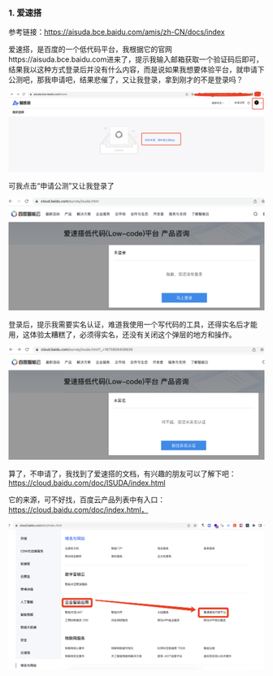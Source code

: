 ### 1. 爱速搭

参考链接：https://aisuda.bce.baidu.com/amis/zh-CN/docs/index

爱速搭，是百度的一个低代码平台，我根据它的官网https://aisuda.bce.baidu.com进来了，提示我输入邮箱获取一个验证码后即可，结果我以这种方式登录后并没有什么内容，而是说如果我想要体验平台，就申请下公测吧，那我申请吧，结果悲催了，又让我登录，拿到刚才的不是登录吗？

![这应该可以表示我已经登录了](./images/i1.png)

可我点击“申请公测”又让我登录了

![貌似这个才是真正的登录](./images/i2.png)

登录后，提示我需要实名认证，难道我使用一个写代码的工具，还得实名后才能用，这体验太糟糕了，必须得实名，还没有关闭这个弹层的地方和操作。

![让我实名认证,否则不给用](./images/i3.png)

算了，不申请了，我找到了爱速搭的文档，有兴趣的朋友可以了解下吧：https://cloud.baidu.com/doc/ISUDA/index.html

它的来源，可不好找，百度云产品列表中有入口：https://cloud.baidu.com/doc/index.html，

![爱速搭文档入口](./images/i4.png)